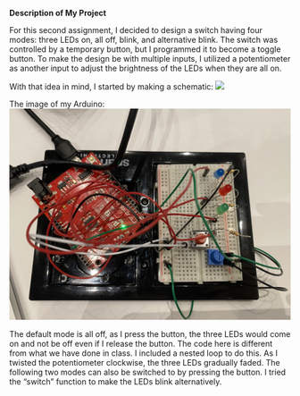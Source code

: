 **Description of My Project**

For this second assignment, I decided to design a switch having four modes: three LEDs on, all off, blink, and alternative blink. The switch was controlled by a temporary button, but I programmed it to become a toggle button. To make the design be with multiple inputs, I utilized a potentiometer as another input to adjust the brightness of the LEDs when they are all on. 

With that idea in mind, I started by making a schematic:
![](Schematic.jpeg)

The image of my Arduino:
![](arduino.jpeg)

The default mode is all off, as I press the button, the three LEDs would come on and not be off even if I release the button. The code here is different from what we have done in class. I included a nested loop to do this. As I twisted the potentiometer clockwise, the three LEDs gradually faded. The following two modes can also be switched to by pressing the button. I tried the “switch” function to make the LEDs blink alternatively.

